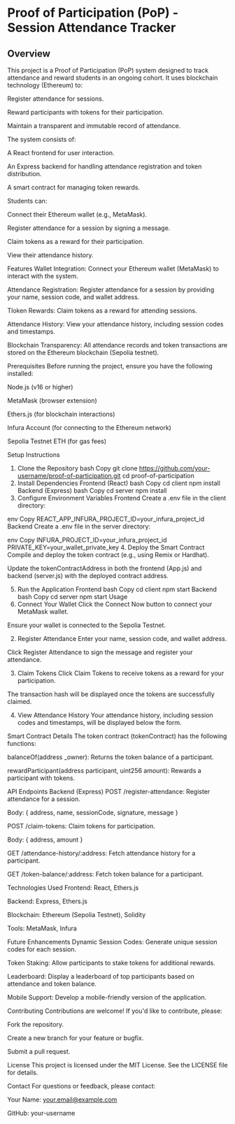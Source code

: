 # Proof of Participation (PoP) - Session Attendance Tracker
## Overview
This project is a Proof of Participation (PoP) system designed to track attendance and reward students in an ongoing cohort. It uses blockchain technology (Ethereum) to:

Register attendance for sessions.

Reward participants with tokens for their participation.

Maintain a transparent and immutable record of attendance.

The system consists of:

A React frontend for user interaction.

An Express backend for handling attendance registration and token distribution.

A smart contract for managing token rewards.

Students can:

Connect their Ethereum wallet (e.g., MetaMask).

Register attendance for a session by signing a message.

Claim tokens as a reward for their participation.

View their attendance history.

Features
Wallet Integration: Connect your Ethereum wallet (MetaMask) to interact with the system.

Attendance Registration: Register attendance for a session by providing your name, session code, and wallet address.

Tloken Rewards: Claim tokens as a reward for attending sessions.

Attendance History: View your attendance history, including session codes and timestamps.

Blockchain Transparency: All attendance records and token transactions are stored on the Ethereum blockchain (Sepolia testnet).

Prerequisites
Before running the project, ensure you have the following installed:

Node.js (v16 or higher)

MetaMask (browser extension)

Ethers.js (for blockchain interactions)

Infura Account (for connecting to the Ethereum network)

Sepolia Testnet ETH (for gas fees)

Setup Instructions
1. Clone the Repository
bash
Copy
git clone https://github.com/your-username/proof-of-participation.git
cd proof-of-participation
2. Install Dependencies
Frontend (React)
bash
Copy
cd client
npm install
Backend (Express)
bash
Copy
cd server
npm install
3. Configure Environment Variables
Frontend
Create a .env file in the client directory:

env
Copy
REACT_APP_INFURA_PROJECT_ID=your_infura_project_id
Backend
Create a .env file in the server directory:

env
Copy
INFURA_PROJECT_ID=your_infura_project_id
PRIVATE_KEY=your_wallet_private_key
4. Deploy the Smart Contract
Compile and deploy the token contract (e.g., using Remix or Hardhat).

Update the tokenContractAddress in both the frontend (App.js) and backend (server.js) with the deployed contract address.

5. Run the Application
Frontend
bash
Copy
cd client
npm start
Backend
bash
Copy
cd server
npm start
Usage
1. Connect Your Wallet
Click the Connect Now button to connect your MetaMask wallet.

Ensure your wallet is connected to the Sepolia Testnet.

2. Register Attendance
Enter your name, session code, and wallet address.

Click Register Attendance to sign the message and register your attendance.

3. Claim Tokens
Click Claim Tokens to receive tokens as a reward for your participation.

The transaction hash will be displayed once the tokens are successfully claimed.

4. View Attendance History
Your attendance history, including session codes and timestamps, will be displayed below the form.

Smart Contract Details
The token contract (tokenContract) has the following functions:

balanceOf(address _owner): Returns the token balance of a participant.

rewardParticipant(address participant, uint256 amount): Rewards a participant with tokens.

API Endpoints
Backend (Express)
POST /register-attendance: Register attendance for a session.

Body: { address, name, sessionCode, signature, message }

POST /claim-tokens: Claim tokens for participation.

Body: { address, amount }

GET /attendance-history/:address: Fetch attendance history for a participant.

GET /token-balance/:address: Fetch token balance for a participant.

Technologies Used
Frontend: React, Ethers.js

Backend: Express, Ethers.js

Blockchain: Ethereum (Sepolia Testnet), Solidity

Tools: MetaMask, Infura

Future Enhancements
Dynamic Session Codes: Generate unique session codes for each session.

Token Staking: Allow participants to stake tokens for additional rewards.

Leaderboard: Display a leaderboard of top participants based on attendance and token balance.

Mobile Support: Develop a mobile-friendly version of the application.

Contributing
Contributions are welcome! If you'd like to contribute, please:

Fork the repository.

Create a new branch for your feature or bugfix.

Submit a pull request.

License
This project is licensed under the MIT License. See the LICENSE file for details.

Contact
For questions or feedback, please contact:

Your Name: your.email@example.com

GitHub: your-username


